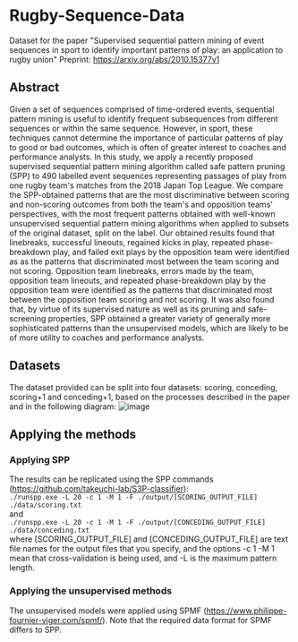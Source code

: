# Rugby-Sequence-Data
Dataset for the  paper "Supervised sequential pattern mining of event sequences in sport to identify important patterns of play: an application to rugby union"
Preprint: https://arxiv.org/abs/2010.15377v1

## Abstract
Given a set of sequences comprised of time-ordered events, sequential pattern mining is useful to identify frequent subsequences from different sequences or within the same sequence. However, in sport, these techniques cannot determine the importance of particular patterns of play to good or bad outcomes, which is often of greater interest to coaches and performance analysts. In this study, we apply a recently proposed supervised sequential pattern mining algorithm called safe pattern pruning (SPP) to 490 labelled event sequences representing passages of play from one rugby team's matches from the 2018 Japan Top League. We compare the SPP-obtained patterns that are the most discriminative between scoring and non-scoring outcomes from both the team's and opposition teams' perspectives, with the most frequent patterns obtained with well-known unsupervised sequential pattern mining algorithms when applied to subsets of the original dataset, split on the label. Our obtained results found that linebreaks, successful lineouts, regained kicks in play, repeated phase-breakdown play, and failed exit plays by the opposition team were identified as as the patterns that discriminated most between the team scoring and not scoring. Opposition team linebreaks, errors made by the team, opposition team lineouts, and repeated phase-breakdown play by the opposition team were identified as the patterns that discriminated most between the opposition team scoring and not scoring. It was also found that, by virtue of its supervised nature as well as its pruning and safe-screening properties, SPP obtained a greater variety of generally more sophisticated patterns than the unsupervised models, which are likely to be of more utility to coaches and performance analysts.

## Datasets
The dataset provided can be split into four datasets: scoring, conceding, scoring+1 and conceding+1, based on the processes described in the paper and in the following diagram:
![image](https://user-images.githubusercontent.com/29388472/118747586-4019c280-b895-11eb-9fca-d35956407c17.png)

## Applying the methods
### Applying SPP
The results can be replicated using the SPP commands (https://github.com/takeuchi-lab/S3P-classifier): \
```./runspp.exe -L 20 -c 1 -M 1 -F ./output/[SCORING_OUTPUT_FILE] ./data/scoring.txt```\
and\
```./runspp.exe -L 20 -c 1 -M 1 -F ./output/[CONCEDING_OUTPUT_FILE]  ./data/conceding.txt```\
where [SCORING_OUTPUT_FILE] and [CONCEDING_OUTPUT_FILE] are text file names for the output files that you specify, and the options -c 1 -M 1 mean that cross-validation is being used, and -L is the maximum pattern length.

### Applying the unsupervised methods
The unsupervised models were applied using SPMF (https://www.philippe-fournier-viger.com/spmf/).
Note that the required data format for SPMF differs to SPP.
